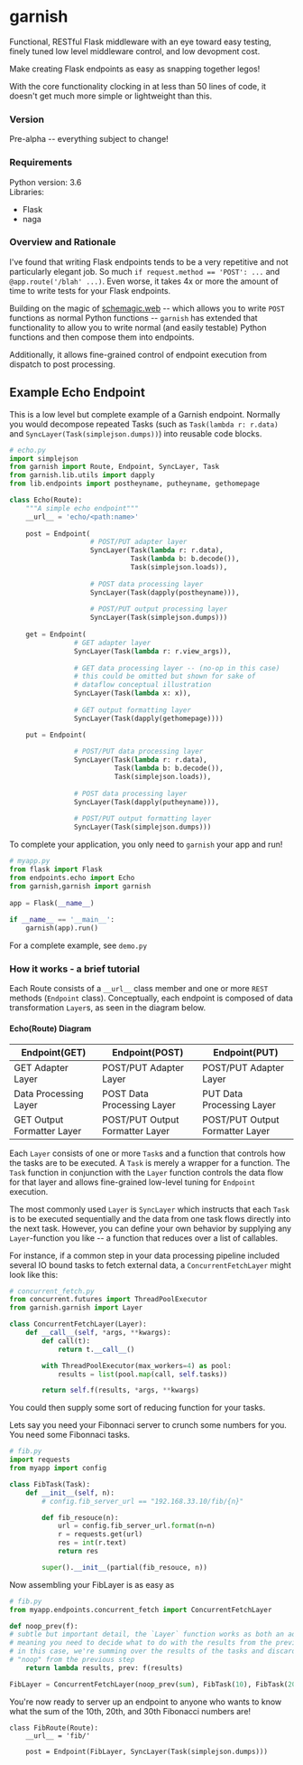 # garnish
Functional, RESTful Flask middleware with an eye toward easy testing, 
finely tuned low level middleware control, and low devopment cost.
    
Make creating Flask endpoints as easy as snapping together legos!
    
With the core functionality clocking in at less than 50 lines of code, it doesn't 
get much more simple or lightweight than this.

### Version
Pre-alpha -- everything subject to change!  

### Requirements
Python version: 3.6  
Libraries:
  - Flask
  - naga


### Overview and Rationale
I've found that writing Flask endpoints tends to be a very repetitive and not particularly elegant job.  So much `if request.method == 'POST': ...` and `@app.route('/blah' ...)`.  Even worse, it takes 4x or more the amount of time to write tests for your Flask endpoints.   

Building on the magic of [schemagic.web](https://github.com/HiImJayHireMe/schemagic) -- which allows you to write `POST` functions as normal Python functions -- `garnish` has extended that functionality to allow you to write normal (and easily testable) Python functions and then compose them into endpoints.  

Additionally, it allows fine-grained control of endpoint execution from dispatch to post processing.  

## Example Echo Endpoint

This is a low level but complete example of a Garnish endpoint.  Normally you would 
decompose repeated Tasks (such as `Task(lambda r: r.data)` and `SyncLayer(Task(simplejson.dumps))`)
into reusable code blocks.

```Python
# echo.py
import simplejson
from garnish import Route, Endpoint, SyncLayer, Task
from garnish.lib.utils import dapply
from lib.endpoints import postheyname, putheyname, gethomepage  

class Echo(Route):
    """A simple echo endpoint"""
    __url__ = 'echo/<path:name>'
  
    post = Endpoint(
                    # POST/PUT adapter layer
                    SyncLayer(Task(lambda r: r.data),
                              Task(lambda b: b.decode()),
                              Task(simplejson.loads)),
                              
                    # POST data processing layer
                    SyncLayer(Task(dapply(postheyname))),
                    
                    # POST/PUT output processing layer
                    SyncLayer(Task(simplejson.dumps)))
  
    get = Endpoint(
                # GET adapter layer
                SyncLayer(Task(lambda r: r.view_args)),
                
                # GET data processing layer -- (no-op in this case)
                # this could be omitted but shown for sake of
                # dataflow conceptual illustration   
                SyncLayer(Task(lambda x: x)),
                
                # GET output formatting layer
                SyncLayer(Task(dapply(gethomepage))))

    put = Endpoint(
    
                # POST/PUT data processing layer
                SyncLayer(Task(lambda r: r.data),
                          Task(lambda b: b.decode()),
                          Task(simplejson.loads)),
                          
                # POST data processing layer
                SyncLayer(Task(dapply(putheyname))),
                
                # POST/PUT output formatting layer
                SyncLayer(Task(simplejson.dumps)))
```

To complete your application, you only need to `garnish` your app and run!

```Python
# myapp.py  
from flask import Flask
from endpoints.echo import Echo
from garnish,garnish import garnish
  
app = Flask(__name__)
  
if __name__ == '__main__':
    garnish(app).run()
```

For a complete example, see `demo.py`


### How it works - a brief tutorial
  
  Each Route consists of a `__url__` class member and one or more `REST` methods (`Endpoint` class).  Conceptually, each endpoint is composed of data transformation `Layer`s, as seen in the diagram below.

#### Echo(Route) Diagram
| Endpoint(GET)            | Endpoint(POST)                                 |  Endpoint(PUT)                               |
|----------------------------|---------------------------------|---------------------------------|
| GET Adapter Layer          | POST/PUT Adapter Layer          | POST/PUT Adapter Layer          |
| Data Processing Layer      | POST Data Processing Layer      | PUT Data Processing Layer       |
| GET Output Formatter Layer | POST/PUT Output Formatter Layer | POST/PUT Output Formatter Layer |

 Each `Layer` consists of one or more `Task`s and a function that controls how the tasks are to be executed.  A `Task` is merely a wrapper for a function.  The `Task` function in conjunction with the `Layer` function controls the data flow for that layer and allows fine-grained low-level tuning for `Endpoint` execution.
 
 The most commonly used `Layer` is `SyncLayer` which instructs that each `Task` is to be executed sequentially and the data from one task flows directly into the next task.  However, you can define your own behavior by supplying any `Layer`-function you like -- a function that reduces over a list of callables.  
 
 For instance, if a common step in your data processing pipeline included several IO bound tasks to fetch external data, a `ConcurrentFetchLayer` might look like this:

```python
# concurrent_fetch.py
from concurrent.futures import ThreadPoolExecutor
from garnish.garnish import Layer

class ConcurrentFetchLayer(Layer):
    def __call__(self, *args, **kwargs):
        def call(t):
            return t.__call__()

        with ThreadPoolExecutor(max_workers=4) as pool:
            results = list(pool.map(call, self.tasks))

        return self.f(results, *args, **kwargs)
```

You could then supply some sort of reducing function for your tasks.  

Lets say you need your Fibonnaci server to crunch some numbers for you.  You need some Fibonnaci tasks.

```python
# fib.py
import requests
from myapp import config  

class FibTask(Task):
    def __init__(self, n):
        # config.fib_server_url == "192.168.33.10/fib/{n}"

        def fib_resouce(n):
            url = config.fib_server_url.format(n=n)
            r = requests.get(url)
            res = int(r.text)
            return res

        super().__init__(partial(fib_resouce, n))

```

Now assembling your FibLayer is as easy as

```python
# fib.py
from myapp.endpoints.concurrent_fetch import ConcurrentFetchLayer

def noop_prev(f):
# subtle but important detail, the `Layer` function works as both an adapter and reducer,
# meaning you need to decide what to do with the results from the previous step.
# in this case, we're summing over the results of the tasks and discarding the 
# "noop" from the previous step
    return lambda results, prev: f(results)

FibLayer = ConcurrentFetchLayer(noop_prev(sum), FibTask(10), FibTask(20), FibTask(30))

```
You're now ready to server up an endpoint to anyone who wants to know what the sum of the 10th, 20th, and 30th Fibonacci numbers are!

```
class FibRoute(Route):
    __url__ = 'fib/'

    post = Endpoint(FibLayer, SyncLayer(Task(simplejson.dumps)))
```
